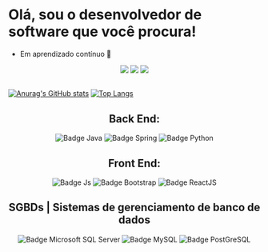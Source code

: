 # Olá, sou o desenvolvedor de software que você procura!
- Em aprendizado contínuo 🚀

 <div align="center">
      <a href="https://www.linkedin.com/in/thiago-antenor/"><img src="https://img.shields.io/badge/LinkedIn-0077B5?style=for-the-badge&logo=linkedin&logoColor=white" target="_blank"></a>
    <a href="mailto:thiagoantenor31@gmail.com"><img src="https://img.shields.io/badge/Gmail-D14836?style=for-the-badge&logo=gmail&logoColor=white" target="_blank"></a>
    <a href="https://www.instagram.com/thiago_django/"><img src="https://img.shields.io/badge/Instagram-E4405F?style=for-the-badge&logo=instagram&logoColor=white" target="_blank"></a>
  </div>
  
##

<div>
<a href="https://github.com/thiagosilvaantenor">

[![Anurag's GitHub stats](https://github-readme-stats.vercel.app/api?username=thiagosilvaantenor&show_icons=true&theme=tokyonight)](https://github.com/anuraghazra/github-readme-stats)
 [![Top Langs](https://github-readme-stats.vercel.app/api/top-langs/?username=thiagosilvaantenor&size_weight=0.5&count_weight=0.5&theme=tokyonight&layout=compact)](https://github.com/anuraghazra/github-readme-stats)
</div>


<div align="center">
 <h2> Back End: </h2>
   <img  alt="Badge Java" src="https://img.shields.io/badge/Java-ED8B00?style=for-the-badge&logo=openjdk&logoColor=white" />
   <img  alt="Badge Spring" src="https://img.shields.io/badge/Spring-6DB33F?style=for-the-badge&logo=spring&logoColor=white"/>
<img alt="Badge Python"  src="https://img.shields.io/badge/Python-3776AB?style=for-the-badge&logo=python&logoColor=white"/>
  </div>

<div align="center">
 <h2> Front End: </h2>
 <img alt="Badge Js" src="https://img.shields.io/badge/JavaScript-F7DF1E?style=for-the-badge&logo=javascript&logoColor=black" />
   <img alt="Badge Bootstrap" src="https://img.shields.io/badge/Bootstrap-563D7C?style=for-the-badge&logo=bootstrap&logoColor=white" /> 
   <img alt="Badge ReactJS" src="https://img.shields.io/badge/React-20232A?style=for-the-badge&logo=react&logoColor=61DAFB" />
</div>

<div align="center">
 <h2> SGBDs | Sistemas de gerenciamento de banco de dados </h2>
  <img alt="Badge Microsoft SQL Server" src="https://img.shields.io/badge/Microsoft_SQL_Server-CC2927?style=for-the-badge&logo=microsoft-sql-server&logoColor=white" />
 	<img alt="Badge MySQL" src="https://img.shields.io/badge/MySQL-00000F?style=for-the-badge&logo=mysql&logoColor=whit"/>
  <img alt="Badge PostGreSQL" src="https://img.shields.io/badge/PostgreSQL-316192?style=for-the-badge&logo=postgresql&logoColor=white" />
</div>   
